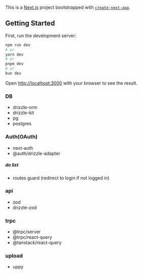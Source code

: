 This is a [Next.js](https://nextjs.org) project bootstrapped with [`create-next-app`](https://nextjs.org/docs/app/api-reference/cli/create-next-app).

## Getting Started

First, run the development server:

```bash
npm run dev
# or
yarn dev
# or
pnpm dev
# or
bun dev
```

Open [http://localhost:3000](http://localhost:3000) with your browser to see the result.

### DB

- drizzle-orm
- drizzle-kit
- pg
- postgres

### Auth(OAuth)

- next-auth
- @auth/drizzle-adapter

##### do list
- routes guard (redirect to login if not logged in)

### api
- zod
- drizzle-zod

### trpc
- @trpc/server
- @trpc/react-query
- @tanstack/react-query

### upload
- uppy